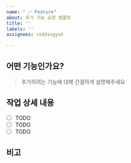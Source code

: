 ```yaml
---
name: " ✅ Feature"
about: 추가 기능 요청 템플릿
title: ''
labels: ''
assignees: coddingyun

---
```


## 어떤 기능인가요?

> 추가하려는 기능에 대해 간결하게 설명해주세요

## 작업 상세 내용

- [ ] TODO
- [ ] TODO
- [ ] TODO

## 비고
